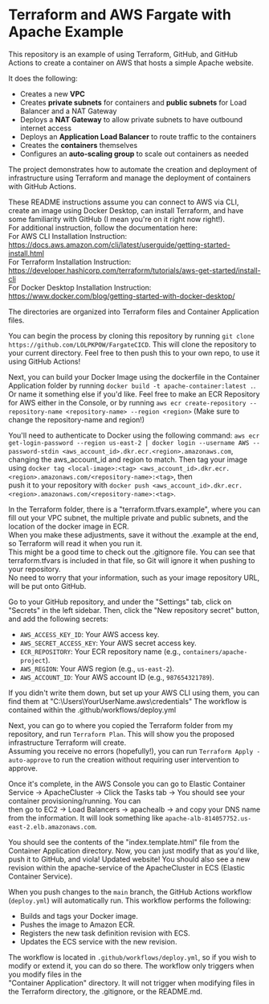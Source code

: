 # Terraform and AWS Fargate with Apache Example
  
This repository is an example of using Terraform, GitHub, and GitHub Actions to create a container on AWS that hosts a simple Apache website.  
  
It does the following:  
  
- Creates a new **VPC**  
- Creates **private subnets** for containers and **public subnets** for Load Balancer and a NAT Gateway  
- Deploys a **NAT Gateway** to allow private subnets to have outbound internet access  
- Deploys an **Application Load Balancer** to route traffic to the containers  
- Creates the **containers** themselves  
- Configures an **auto-scaling group** to scale out containers as needed  
  
The project demonstrates how to automate the creation and deployment of infrastructure using Terraform and manage the deployment of containers with GitHub Actions.  
  
These README instructions assume you can connect to AWS via CLI, create an image using Docker Desktop, can install Terraform, and have some familiarity with GitHub (I mean you're on it right now right!).   
For additional instruction, follow the documentation here:  
For AWS CLI Installation Instruction: https://docs.aws.amazon.com/cli/latest/userguide/getting-started-install.html  
For Terraform Installation Instruction: https://developer.hashicorp.com/terraform/tutorials/aws-get-started/install-cli  
For Docker Desktop Installation Instruction: https://www.docker.com/blog/getting-started-with-docker-desktop/  
  
The directories are organized into Terraform files and Container Application files.  
  
You can begin the process by cloning this repository by running `git clone https://github.com/LOLPKPOW/FargateCICD`. This will clone the repository to your current directory.
Feel free to then push this to your own repo, to use it using GitHub Actions!  
  
Next, you can build your Docker Image using the dockerfile in the Container Application folder by running `docker build -t apache-container:latest .`. Or name it something else if you'd like. Feel free to make an ECR Repository for AWS either in the Console, or by running `aws ecr create-repository --repository-name <repository-name> --region <region>` (Make sure to change the repository-name and region!)  
  
You'll need to authenticate to Docker using the following command: `aws ecr get-login-password --region us-east-2 | docker login --username AWS --password-stdin <aws_account_id>.dkr.ecr.<region>.amazonaws.com`,   
changing the aws_account_id and region to match. Then tag your image using `docker tag <local-image>:<tag> <aws_account_id>.dkr.ecr.<region>.amazonaws.com/<repository-name>:<tag>`, then  
push it to your repository with `docker push <aws_account_id>.dkr.ecr.<region>.amazonaws.com/<repository-name>:<tag>`.  
  
In the Terraform folder, there is a "terraform.tfvars.example", where you can fill out your VPC subnet, the multiple private and public subnets, and the location of the docker image in ECR.  
When you make these adjustments, save it without the .example at the end, so Terraform will read it when you run it.  
This might be a good time to check out the .gitignore file. You can see that terraform.tfvars is included in that file, so Git will ignore it when pushing to your repository.  
No need to worry that your information, such as your image repository URL, will be put onto GitHub.  
  
Go to your GitHub repository, and under the "Settings" tab, click on "Secrets" in the left sidebar.
Then, click the "New repository secret" button, and add the following secrets:
- `AWS_ACCESS_KEY_ID`: Your AWS access key.
- `AWS_SECRET_ACCESS_KEY`: Your AWS secret access key.
- `ECR_REPOSITORY`: Your ECR repository name (e.g., `containers/apache-project`).
- `AWS_REGION`: Your AWS region (e.g., `us-east-2`).
- `AWS_ACCOUNT_ID`: Your AWS account ID (e.g., `987654321789`).
  
If you didn't write them down, but set up your AWS CLI using them, you can find them at "C:\Users\YourUserName\.aws\credentials"
The workflow is contained within the .github/workflows/deploy.yml 
  
Next, you can go to where you copied the Terraform folder from my repository, and run `Terraform Plan`. This will show you the proposed infrastructure Terraform will create.  
Assuming you receive no errors (hopefully!), you can run `Terraform Apply -auto-approve` to run the creation without requiring user intervention to approve.  
  
Once it's complete, in the AWS Console you can go to Elastic Container Service -> ApacheCluster -> Click the Tasks tab -> You should see your container provisioning/running. You can  
then go to EC2 -> Load Balancers -> apachealb -> and copy your DNS name from the information. It will look something like `apache-alb-814057752.us-east-2.elb.amazonaws.com`.  
  
You should see the contents of the "index.template.html" file from the Container Application directory. Now, you can just modify that as you'd like, push it to GitHub, and viola! Updated website! You should also see a new revision within the apache-service of the ApacheCluster in ECS (Elastic Container Service).  
  
  When you push changes to the `main` branch, the GitHub Actions workflow (`deploy.yml`) will automatically run. This workflow performs the following:
- Builds and tags your Docker image.
- Pushes the image to Amazon ECR.
- Registers the new task definition revision with ECS.
- Updates the ECS service with the new revision.

The workflow is located in `.github/workflows/deploy.yml`, so if you wish to modify or extend it, you can do so there. The workflow only triggers when you modify files in the  
"Container Application" directory. It will not trigger when modifying files in the Terraform directory, the .gitignore, or the README.md.
